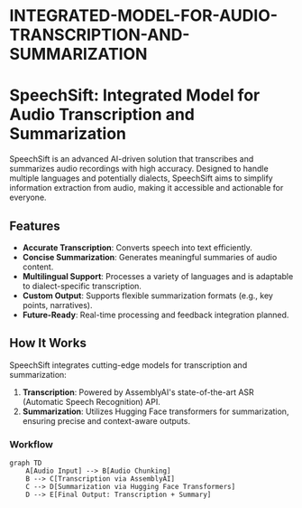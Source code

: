 # INTEGRATED-MODEL-FOR-AUDIO-TRANSCRIPTION-AND-SUMMARIZATION
# SpeechSift: Integrated Model for Audio Transcription and Summarization  


SpeechSift is an advanced AI-driven solution that transcribes and summarizes audio recordings with high accuracy. Designed to handle multiple languages and potentially dialects, SpeechSift aims to simplify information extraction from audio, making it accessible and actionable for everyone.

## Features  
- **Accurate Transcription**: Converts speech into text efficiently.  
- **Concise Summarization**: Generates meaningful summaries of audio content.  
- **Multilingual Support**: Processes a variety of languages and is adaptable to dialect-specific transcription.  
- **Custom Output**: Supports flexible summarization formats (e.g., key points, narratives).  
- **Future-Ready**: Real-time processing and feedback integration planned.

## How It Works  
SpeechSift integrates cutting-edge models for transcription and summarization:  
1. **Transcription**: Powered by AssemblyAI's state-of-the-art ASR (Automatic Speech Recognition) API.  
2. **Summarization**: Utilizes Hugging Face transformers for summarization, ensuring precise and context-aware outputs.  

### Workflow  
```mermaid
graph TD
    A[Audio Input] --> B[Audio Chunking]
    B --> C[Transcription via AssemblyAI]
    C --> D[Summarization via Hugging Face Transformers]
    D --> E[Final Output: Transcription + Summary]
